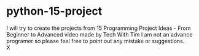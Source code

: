 # python-15-project
I will try to create the projects from 15 Programming Project Ideas - From Beginner to Advanced video made by Tech With Tim
I am not an advance programer so please feel free to point out any mistake or suggestions.
<br>
X
